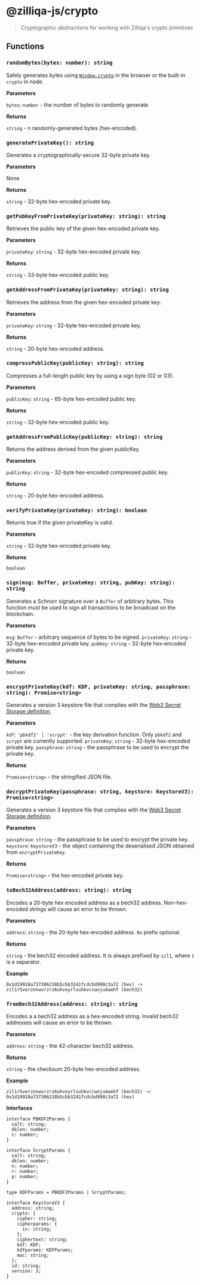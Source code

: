 # @zilliqa-js/crypto
> Cryptographic abstractions for working with Zilliqa's crypto primitives

## Functions

### `randomBytes(bytes: number): string`

Safely generates bytes using [`Window.crypto`](https://developer.mozilla.org/en-US/docs/Web/API/Window/crypto) in the browser or the built-in `crypto` in node.

**Parameters**

`bytes`: `number` - the number of bytes to randomly generate

**Returns**

`string` - n randomly-generated bytes (hex-encoded).

### `generatePrivateKey(): string`

Generates a cryptographically-secure 32-byte private key.

**Parameters**

None

**Returns**

`string` - 32-byte hex-encoded private key.


### `getPubKeyFromPrivateKey(privateKey: string): string`

Retrieves the public key of the given hex-encoded private key.

**Parameters**

`privateKey`: `string` - 32-byte hex-encoded private key.

**Returns**

`string` - 33-byte hex-encoded public key.


### `getAddressFromPrivateKey(privateKey: string): string`

Retrieves the address from the given hex-encoded private key.

**Parameters**

`privateKey`: `string` - 32-byte hex-encoded private key.

**Returns**

`string` - 20-byte hex-encoded address.


### `compressPublicKey(publicKey: string): string`

Compresses a full-length public key by using a sign byte (02 or 03).

**Parameters**

`publicKey`: `string` - 65-byte hex-encoded public key.

**Returns**

`string` - 32-byte hex-encoded public key.

### `getAddressFromPublicKey(publicKey: string): string`

Returns the address derived from the given publicKey.

**Parameters**

`publicKey`: `string` - 32-byte hex-encoded compressed public key.

**Returns**

`string` - 20-byte hex-encoded address.

### `verifyPrivateKey(privateKey: string): boolean`

Returns true if the given privateKey is valid.

**Parameters**

`string` - 32-byte hex-encoded private key.

**Returns**

`boolean`

### `sign(msg: Buffer, privateKey: string, pubKey: string): string`

Generates a Schnorr signature over a `Buffer` of arbitrary bytes. This
function must be used to sign all transactions to be broadcast on the
blockchain.

**Parameters**

`msg`: `Buffer` - arbitrary sequence of bytes to be signed.
`privateKey`: `string` - 32-byte hex-encoded private key.
`pubKey`: `string` - 32-byte hex-encoded private key.

**Returns**

`boolean`


### `encryptPrivateKey(kdf: KDF, privateKey: string, passphrase: string): Promise<string>`

Generates a version 3 keystore file that complies with the [Web3 Secret Storage definition](https://github.com/ethereum/wiki/wiki/Web3-Secret-Storage-Definition).

**Parameters**

`kdf`: `'pbkdf2' | 'scrypt'` - the key derivation function. Only `pbkdf2` and
`scrypt` are currently supported.
`privateKey`: `string` - 32-byte hex-encoded private key.
`passphrase`: `string` - the passphrase to be used to encrypt the private key.

**Returns**

`Promise<string>` - the stringified JSON file.

### `decryptPrivateKey(passphrase: string, keystore: KeystoreV3): Promise<string>`

Generates a version 3 keystore file that complies with the [Web3 Secret Storage definition](https://github.com/ethereum/wiki/wiki/Web3-Secret-Storage-Definition).

**Parameters**

`passphrase`: `string` - the passphrase to be used to encrypt the private key.
`keystore`: `KeystoreV3` - the object containing the deserialised JSON obtained from `encryptPrivateKey`.

**Returns**

`Promise<string>` - the hex-encoded private key.

### `toBech32Address(address: string): string`

Encodes a 20-byte hex encoded address as a bech32 address. Non-hex-encoded
strings will cause an error to be thrown.

**Parameters**

`address`: `string` - the 20-byte hex-encoded address. `0x` prefix optional.

**Returns**

`string` - the bech32 encoded address. It is always prefixed by `zil1`, where
`1` is a separator.

**Example**

```
0x1d19918a737306218b5cbb3241fcdcbd998c3a72 (hex) -> zil1r5verznnwvrzrz6uhveyrlxuhkvccwnju4aehf (bech32)
```

### `fromBech32Address(address: string): string`

Encodes a a bech32 address as a hex-encoded string. Invalid bech32 addresses
will cause an error to be thrown.

**Parameters**

`address`: `string` - the 42-character bech32 address.

**Returns**

`string` - the checksum 20-byte hex-encoded address.

**Example**

```
zil1r5verznnwvrzrz6uhveyrlxuhkvccwnju4aehf (bech32) -> 0x1d19918a737306218b5cbb3241fcdcbd998c3a72 (hex)
```

**Interfaces**

```
interface PBKDF2Params {
  salt: string;
  dklen: number;
  c: number;
}

interface ScryptParams {
  salt: string;
  dklen: number;
  n: number;
  r: number;
  p: number;
}

type KDFParams = PBKDF2Params | ScryptParams;

interface KeystoreV3 {
  address: string;
  crypto: {
    cipher: string;
    cipherparams: {
      iv: string;
    };
    ciphertext: string;
    kdf: KDF;
    kdfparams: KDFParams;
    mac: string;
  };
  id: string;
  version: 3;
}
```
